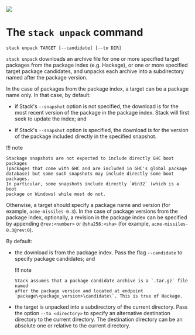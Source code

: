 <div class="hidden-warning"><a href="https://docs.haskellstack.org/"><img src="https://cdn.jsdelivr.net/gh/commercialhaskell/stack/doc/img/hidden-warning.svg"></a></div>

# The `stack unpack` command

~~~text
stack unpack TARGET [--candidate] [--to DIR]
~~~

`stack unpack` downloads an archive file for one or more specified target
packages from the package index (e.g. Hackage), or one or more specified target
package candidates, and unpacks each archive into a subdirectory named after the
package version.

In the case of packages from the package index, a target can be a package
name only. In that case, by default:

*   if Stack's `--snapshot` option is not specified, the download is for the
    most recent version of the package in the package index. Stack will first
    seek to update the index; and

*   if Stack's `--snapshot` option is specified, the download is for the version
    of the package included directly in the specified snapshot.

!!! note

    Stackage snapshots are not expected to include directly GHC boot packages
    (packages that come with GHC and are included in GHC's global package
    database) but some such snapshots may include directly some boot packages.
    In particular, some snapshots include directly `Win32` (which is a boot
    package on Windows) while most do not.

Otherwise, a target should specify a package name and version (for example,
`acme-missiles-0.3`). In the case of package versions from the package index,
optionally, a revision in the package index can be specified by appending
`@rev:<number>` or `@sha256:<sha>` (for example, `acme-missiles-0.3@rev:0`).

By default:

*   the download is from the package index. Pass the flag `--candidate` to
    specify package candidates; and

    !!! note

        Stack assumes that a package candidate archive is a `.tar.gz` file named
        after the package version and located at endpoint
        `package\<package_version>\candidate\`. This is true of Hackage.

*   the target is unpacked into a subdirectory of the current directory. Pass
    the option `--to <directory>` to specify an alternative destination
    directory to the current directory. The destination directory can be an
    absolute one or relative to the current directory.
